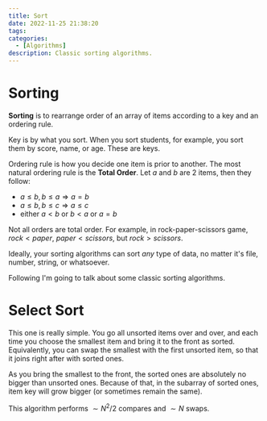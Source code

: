 ```yaml
---
title: Sort
date: 2022-11-25 21:38:20
tags:
categories:
  - [Algorithms]
description: Classic sorting algorithms.
---
```


# Sorting

**Sorting** is to rearrange order of an array of items according to a key and an ordering rule.

Key is by what you sort. When you sort students, for example, you sort them by score, name, or age. These are keys.

Ordering rule is how you decide one item is prior to another. The most natural ordering rule is the **Total Order**. Let $a$ and $b$ are 2 items, then they follow:

- $a\le b,b\le a\Longrightarrow a=b$
- $a\le b,b\le c\Longrightarrow a\le c$
- either $a<b$ or $b<a$ or $a=b$

Not all orders are total order. For example, in rock-paper-scissors game, $rock<paper$, $paper<scissors$, but $rock>scissors$.

Ideally, your sorting algorithms can sort *any* type of data, no matter it's file, number, string, or whatsoever.

Following I'm going to talk about some classic sorting algorithms.

# Select Sort

This one is really simple. You go all unsorted items over and over, and each time you choose the smallest item and bring it to the front as sorted. Equivalently, you can swap the smallest with the first unsorted item, so that it joins right after with  sorted ones.

As you bring the smallest to the front, the sorted ones are absolutely no bigger than unsorted ones. Because of that, in the subarray of sorted ones, item key will grow bigger (or sometimes remain the same).

This algorithm performs $\sim N^2/2$ compares and $\sim N$ swaps.
